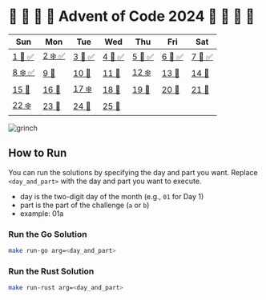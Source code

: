 # 🎁 🎄 🎅 🦌 Advent of Code 2024 🦌 🎅 🎄 🎁 

| Sun         | Mon         | Tue         | Wed         | Thu         | Fri         | Sat         |
|-------------|-------------|-------------|-------------|-------------|-------------|-------------|
| [1 🌟 ✅](https://adventofcode.com/2024/day/1) | [2 ❄️ ✅](https://adventofcode.com/2024/day/2) | [3 🎅 ✅](https://adventofcode.com/2024/day/3) | [4 🎁 ✅](https://adventofcode.com/2024/day/4) | [5 🌟 ✅](https://adventofcode.com/2024/day/5) | [6 🎄 ✅](https://adventofcode.com/2024/day/6) | [7 🔔 ✅](https://adventofcode.com/2024/day/7) |
| [8 ❄️ ✅](https://adventofcode.com/2024/day/8) | [9 🦌](https://adventofcode.com/2024/day/9) | [10 🎁](https://adventofcode.com/2024/day/10) | [11 🎅](https://adventofcode.com/2024/day/11) | [12 ❄️](https://adventofcode.com/2024/day/12) | [13 🦌](https://adventofcode.com/2024/day/13) | [14 🎄](https://adventofcode.com/2024/day/14) |
| [15 🔔](https://adventofcode.com/2024/day/15) | [16 🎁](https://adventofcode.com/2024/day/16) | [17 ❄️](https://adventofcode.com/2024/day/17) | [18 🎅](https://adventofcode.com/2024/day/18) | [19 🦌](https://adventofcode.com/2024/day/19) | [20 🎄](https://adventofcode.com/2024/day/20) | [21 🔔](https://adventofcode.com/2024/day/21) |
| [22 ❄️](https://adventofcode.com/2024/day/22) | [23 🎅](https://adventofcode.com/2024/day/23) | [24 🎄](https://adventofcode.com/2024/day/24) | [25 🎉](https://adventofcode.com/2024/day/25) |             |             |             |


![grinch](https://media.giphy.com/media/tF0SDkPwTBz8ArU9Pr/giphy.gif)


## How to Run
You can run the solutions by specifying the day and part you want. Replace `<day_and_part>` with the day and part you want to execute.
- day is the two-digit day of the month (e.g., `01` for Day 1)
- part is the part of the challenge (`a` or `b`)
- example: 01a

### Run the Go Solution
```bash
make run-go arg=<day_and_part>
```

### Run the Rust Solution
```bash
make run-rust arg=<day_and_part>
